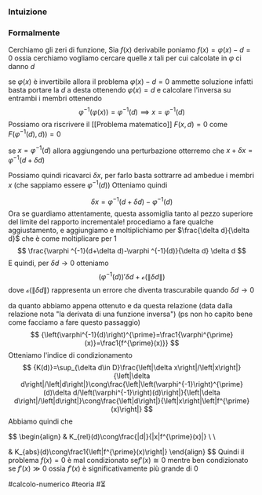 ### Intuizione



### Formalmente
Cerchiamo gli zeri di funzione, 
Sia $f(x)$ derivabile poniamo $f(x)= \varphi(x) -d = 0$ 
ossia cerchiamo vogliamo cercare quelle $x$ tali per cui calcolate in $\varphi$ ci danno $d$ 

se $\varphi(x)$ è invertibile allora il problema $\varphi (x)-d = 0$ ammette soluzione infatti basta portare la $d$ a desta ottenendo $\varphi(x) = d$ e calcolare l'inversa su entrambi i membri ottenendo 
$$
\varphi ^{-1}(\varphi(x)) = \varphi ^{-1}(d) \implies x = \varphi ^{-1}(d)
$$
Possiamo ora riscrivere il [[Problema matematico]] $F(x,d)=0$  come $F(\varphi ^{-1}(d),d) )= 0$ 

se $x = \varphi ^{-1}(d)$ allora aggiungendo una perturbazione otterremo che $x + \delta x=\varphi ^{-1}(d+\delta d)$ 

Possiamo quindi ricavarci $\delta x$, per farlo basta sottrarre ad ambedue i membri $x$ (che sappiamo essere $\varphi ^{-1}(d)$)
Otteniamo quindi 

$$
\delta x = \varphi ^{-1}(d+\delta d)-\varphi ^{-1}(d)
$$
Ora se guardiamo attentamente, questa assomiglia tanto al pezzo superiore del limite del rapporto incrementale! 
procediamo a fare qualche aggiustamento, e aggiungiamo e moltiplichiamo per $\frac{\delta d}{\delta d}$ che è come moltiplicare per $1$ 
$$
\frac{\varphi ^{-1}(d+\delta d)-\varphi ^{-1}(d)}{\delta d} \delta d
$$
E quindi, per $\delta d \to  0$ otteniamo 
$$
(\varphi ^{-1}(d))'\delta d + \mathcal{o}({\| \delta d \|}) 
$$
dove $\mathcal{o}({\| \delta d \|})$ rappresenta un errore che diventa trascurabile quando $\delta d \to 0$ 

da quanto abbiamo appena ottenuto e da questa relazione (data dalla relazione nota "la derivata di una funzione inversa") (ps non ho capito bene come facciamo a fare questo passaggio)
$$
{\left(\varphi^{-1}(d)\right)^{\prime}=\frac1{\varphi^{\prime}(x)}=\frac1{f^{\prime}(x)}}
$$
Otteniamo l'indice di condizionamento 
$$
{K(d)}=\sup_{\delta d\in D}\frac{\left|\delta x\right|/\left|x\right|}{\left|\delta d\right|/\left|d\right|}\cong\frac{\left|\left(\varphi^{-1}\right)^{\prime}(d)\delta d/\left(\varphi^{-1}\right)(d)\right|}{\left|\delta d\right|/\left|d\right|}\cong\frac{\left|d\right|}{\left|x\right|\left|f^{\prime}(x)\right|}
$$
Abbiamo quindi che 

$$
\begin{align}
& K_{rel}(d)\cong\frac{|d|}{|x\|f^{\prime}(x)|}  \\ \\

& K_{abs}(d)\cong\frac1{\left|f^{\prime}(x)\right|} 
\end{align}
$$
Quindi il problema $f(x) = 0$ è mal condizionato se$f'(x) \cong 0$ mentre ben condizionato se $f'(x) \gg 0$ ossia $f'(x)$ è significativamente più grande di $0$

#calcolo-numerico #teoria #⏳ 